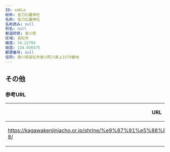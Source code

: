 ```yaml
---
ID: smKLe
総称: 金刀比羅神社
名称: 金刀比羅神社
名称読み: null
別名: null
都道府県: 香川県
区域: 高松市
緯度: 34.22794
経度: 134.036575
郵便番号: null
住所: 香川県高松市香川町川東上1579番地
---
```


## その他

### 参考URL

| URL                                                                                              | 説明   |
| ------------------------------------------------------------------------------------------------ | ------ |
| https://kagawakenjinjacho.or.jp/shrine/%e9%87%91%e5%88%80%e6%af%94%e7%be%85%e7%a5%9e%e7%a4%be-8/ | 神社庁 |
